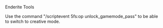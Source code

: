 Enderite Tools

Use the command "/scriptevent 5fs:op unlock_gamemode_pass" to be able to switch to creative mode.
